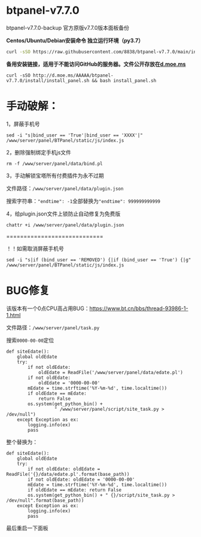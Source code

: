 # btpanel-v7.7.0
btpanel-v7.7.0-backup  官方原版v7.7.0版本面板备份

**Centos/Ubuntu/Debian安装命令 独立运行环境（py3.7）**

```Bash
curl -sSO https://raw.githubusercontent.com/8838/btpanel-v7.7.0/main/install/install_panel.sh && bash install_panel.sh
```

**备用安装链接，适用于不能访问GitHub的服务器。文件公开存放在[d.moe.ms](http://d.moe.ms/?btpanel-v7.7.0)**

```
curl -sSO http://d.moe.ms/AAAAA/btpanel-v7.7.0/install/install_panel.sh && bash install_panel.sh
```

# 手动破解：

1，屏蔽手机号

```
sed -i "s|bind_user == 'True'|bind_user == 'XXXX'|" /www/server/panel/BTPanel/static/js/index.js
```

2，删除强制绑定手机js文件

```
rm -f /www/server/panel/data/bind.pl
```

3，手动解锁宝塔所有付费插件为永不过期

文件路径：`/www/server/panel/data/plugin.json`

搜索字符串：`"endtime": -1`全部替换为`"endtime": 999999999999`

4，给plugin.json文件上锁防止自动修复为免费版

```
chattr +i /www/server/panel/data/plugin.json
```

============================

！！如需取消屏蔽手机号

```
sed -i "s|if (bind_user == 'REMOVED') {|if (bind_user == 'True') {|g" /www/server/panel/BTPanel/static/js/index.js
```

# BUG修复

该版本有一个0点CPU高占用BUG：https://www.bt.cn/bbs/thread-93986-1-1.html

文件路径：`/www/server/panel/task.py`

搜索`0000-00-00`定位

```
def siteEdate():
    global oldEdate
    try:
        if not oldEdate:
            oldEdate = ReadFile('/www/server/panel/data/edate.pl')
        if not oldEdate:
            oldEdate = '0000-00-00'
        mEdate = time.strftime('%Y-%m-%d', time.localtime())
        if oldEdate == mEdate:
            return False
        os.system(get_python_bin() +
                  " /www/server/panel/script/site_task.py > /dev/null")
    except Exception as ex:
        logging.info(ex)
        pass
```

整个替换为：

```
def siteEdate():
    global oldEdate
    try:
        if not oldEdate: oldEdate = ReadFile('{}/data/edate.pl'.format(base_path))
        if not oldEdate: oldEdate = '0000-00-00'
        mEdate = time.strftime('%Y-%m-%d', time.localtime())
        if oldEdate == mEdate: return False
        os.system(get_python_bin() + " {}/script/site_task.py > /dev/null".format(base_path))
    except Exception as ex:
        logging.info(ex)
        pass
```
最后重启一下面板
